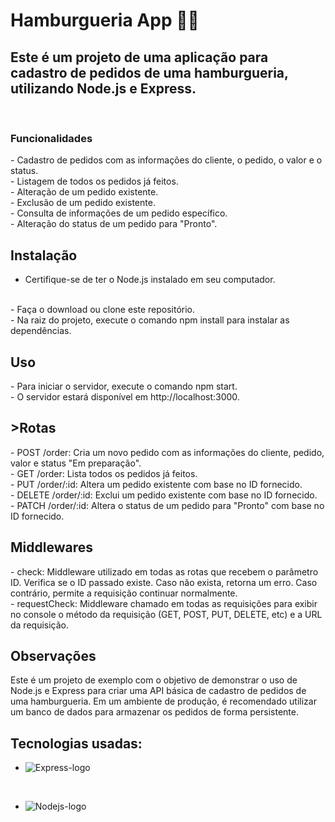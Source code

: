 <h1>Hamburgueria App  🍔🍟</h1>
<h2>Este é um projeto de uma aplicação para cadastro de pedidos de uma hamburgueria, utilizando Node.js e Express.</h2>
<br>
<h3>Funcionalidades</h3>
- Cadastro de pedidos com as informações do cliente, o pedido, o valor e o status.
  <br>
- Listagem de todos os pedidos já feitos.
  <br>
- Alteração de um pedido existente.
  <br>
- Exclusão de um pedido existente.
  <br>
- Consulta de informações de um pedido específico.
  <br>
- Alteração do status de um pedido para "Pronto".
  <br>
<h2>Instalação</h2>
  
- Certifique-se de ter o Node.js instalado em seu computador.
<br>
- Faça o download ou clone este repositório.
<br>
- Na raiz do projeto, execute o comando npm install para instalar as dependências.
<br>


<h2> Uso </h2>
- Para iniciar o servidor, execute o comando npm start.
<br>
- O servidor estará disponível em http://localhost:3000.
<br>
<h2>>Rotas</h2>
- POST /order: Cria um novo pedido com as informações do cliente, pedido, valor e status "Em preparação".
<br>
- GET /order: Lista todos os pedidos já feitos.
<br>
- PUT /order/:id: Altera um pedido existente com base no ID fornecido.
<br>
- DELETE /order/:id: Exclui um pedido existente com base no ID fornecido.
<br>
- PATCH /order/:id: Altera o status de um pedido para "Pronto" com base no ID fornecido.
<br>
<h2>Middlewares</h2>
- check: Middleware utilizado em todas as rotas que recebem o parâmetro ID. Verifica se o ID passado existe. Caso não exista, retorna um erro. Caso contrário, permite a requisição continuar normalmente.
<br>
- requestCheck: Middleware chamado em todas as requisições para exibir no console o método da requisição (GET, POST, PUT, DELETE, etc) e a URL da requisição.
<br>
<h2>Observações</h2>
Este é um projeto de exemplo com o objetivo de demonstrar o uso de Node.js e Express para criar uma API básica de cadastro de pedidos de uma hamburgueria. Em um ambiente de produção, é recomendado utilizar um banco de dados para armazenar os pedidos de forma persistente.



<h2>Tecnologias usadas:</h2>

- <img src="https://img.shields.io/badge/Express%20js-000000?style=for-the-badge&logo=express&logoColor=white" alt="Express-logo">
<br>

- <img src="https://img.shields.io/badge/Node%20js-339933?style=for-the-badge&logo=nodedotjs&logoColor=white" alt="Nodejs-logo">
